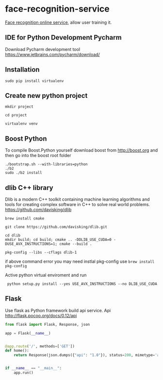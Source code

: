 # face-recognition-service

<a href="https://www.youtube.com/playlist?list=PLFaW_8zE4amMZxCOYt7954AaP397_tMFc">Face recognition online service</a>,
allow user training it.

## IDE for Python Development Pycharm

Download Pycharm development tool https://www.jetbrains.com/pycharm/download/

## Installation

```
sudo pip install virtualenv
```

## Create new python project

```
mkdir project
```

```
cd project
```

```
virtualenv venv
```

## Boost Python

To compile Boost.Python yourself download boost from http://boost.org and then go into the boost root folder

```
./bootstrap.sh --with-libraries=python
./b2
sudo ./b2 install
```

## dlib C++ library

Dlib is a modern C++ toolkit containing machine learning algorithms and tools for creating complex software in C++ to
solve real world problems.
https://github.com/davisking/dlib

```
brew install cmake
```

```
git clone https://github.com/davisking/dlib.git
```

```
cd dlib
mkdir build; cd build; cmake .. -DDLIB_USE_CUDA=0 -DUSE_AVX_INSTRUCTIONS=1; cmake --build .
```

```
pkg-config --libs --cflags dlib-1
```

if above command error you may need instlal pkg-config use ``` brew install pkg-config ```

Active python virtual enviroment and run

```
 python setup.py install --yes USE_AVX_INSTRUCTIONS --no DLIB_USE_CUDA
```

## Flask

Use flask as Python framework build api service. Api http://flask.pocoo.org/docs/0.12/api

```python
from flask import Flask, Response, json

app = Flask(__name__)


@app.route('/', methods=['GET'])
def home():
    return Response(json.dumps({"api": "1.0"}), status=200, mimetype='application/json')


if __name__ == "__main__":
    app.run()
```




